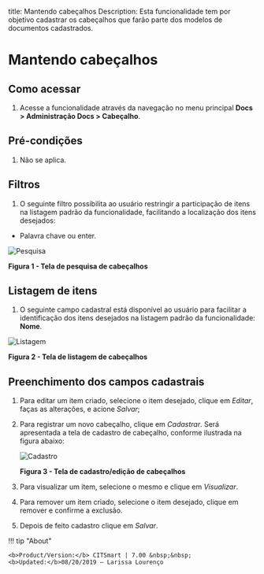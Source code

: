 title: Mantendo cabeçalhos
Description: Esta funcionalidade tem por objetivo cadastrar os cabeçalhos que farão parte dos modelos de documentos cadastrados.
# Mantendo cabeçalhos

Como acessar
---------------

1. Acesse a funcionalidade através da navegação no menu principal **Docs > Administração Docs > Cabeçalho**.

Pré-condições
----------------

1. Não se aplica.

Filtros
---------

1. O seguinte filtro possibilita ao usuário restringir a participação de itens na listagem padrão da funcionalidade, facilitando
a localização dos itens desejados:

- Palavra chave ou enter.

![Pesquisa](images/cabelçalho.img1.jpg)

**Figura 1 - Tela de pesquisa de cabeçalhos**

Listagem de itens
--------------------

1. O seguinte campo cadastral está disponível ao usuário para facilitar a identificação dos itens desejados na listagem padrão
da funcionalidade: **Nome**.

![Listagem](images/cabelçalho.img2.jpg)

**Figura 2 - Tela de listagem de cabeçalhos**

Preenchimento dos campos cadastrais
---------------------------------------

1. Para editar um item criado, selecione o item desejado, clique em *Editar*, faças as alterações, e acione *Salvar*;

2. Para registrar um novo cabeçalho, clique em *Cadastrar*. Será apresentada a tela de cadastro de cabeçalho, conforme
ilustrada na figura abaixo:

    ![Cadastro](images/cabelçalho.img3.jpg)
    
    **Figura 3 - Tela de cadastro/edição de cabeçalhos**
    
3. Para visualizar um item, selecione o mesmo e clique em *Visualizar*.

4. Para remover um item criado, selecione o item desejado, clique em remover e confirme a exclusão.

5. Depois de feito cadastro clique em *Salvar*.

!!! tip "About"

    <b>Product/Version:</b> CITSmart | 7.00 &nbsp;&nbsp;
    <b>Updated:</b>08/20/2019 – Larissa Lourenço












